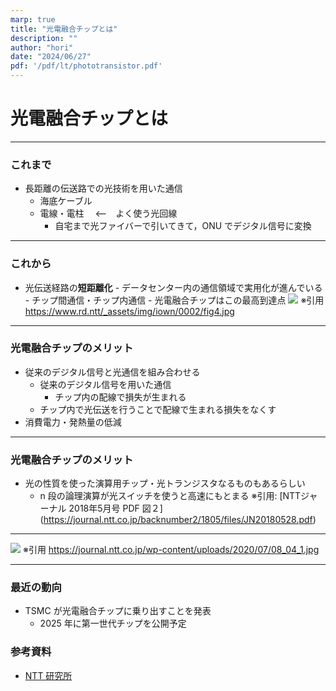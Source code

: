 ```yaml
---
marp: true
title: "光電融合チップとは"
description: ""
author: "hori"
date: "2024/06/27"
pdf: '/pdf/lt/phototransistor.pdf'
---
```


# 光電融合チップとは

---

### これまで

- 長距離の伝送路での光技術を用いた通信
  - 海底ケーブル
  - 電線・電柱 　<--　よく使う光回線
    - 自宅まで光ファイバーで引いてきて，ONU でデジタル信号に変換

---

### これから

- 光伝送経路の**短距離化** - データセンター内の通信領域で実用化が進んでいる - チップ間通信・チップ内通信 - 光電融合チップはこの最高到達点
  ![](https://www.rd.ntt/_assets/img/iown/0002/fig4.jpg)
  ※引用 https://www.rd.ntt/_assets/img/iown/0002/fig4.jpg

---

### 光電融合チップのメリット

- 従来のデジタル信号と光通信を組み合わせる
  - 従来のデジタル信号を用いた通信
    - チップ内の配線で損失が生まれる
  - チップ内で光伝送を行うことで配線で生まれる損失をなくす
- 消費電力・発熱量の低減

---

### 光電融合チップのメリット

- 光の性質を使った演算用チップ・光トランジスタなるものもあるらしい
  - n 段の論理演算が光スイッチを使うと高速にもとまる
※引用: [NTTジャーナル 2018年5月号 PDF 図２] (https://journal.ntt.co.jp/backnumber2/1805/files/JN20180528.pdf)

---

![](https://journal.ntt.co.jp/wp-content/uploads/2020/07/08_04_1.jpg)
※引用 https://journal.ntt.co.jp/wp-content/uploads/2020/07/08_04_1.jpg

---

### 最近の動向

- TSMC が光電融合チップに乗り出すことを発表
  - 2025 年に第一世代チップを公開予定

### 参考資料

- [NTT 研究所](https://www.rd.ntt/iown/0002.html)
